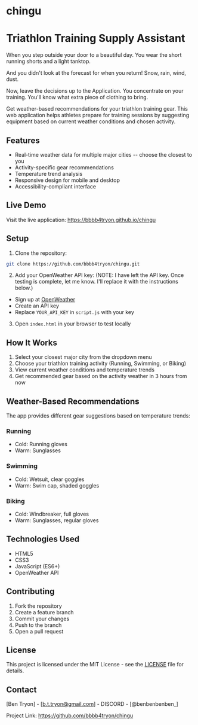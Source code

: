 # chingu
# Triathlon Training Supply Assistant

When you step outside your door to a beautiful day. You wear the short running shorts and a light tanktop.

And you didn't look at the forecast for when you return! Snow, rain, wind, dust. 

Now, leave the decisions up to the Application. You concentrate on your training. You'll know what extra piece of clothing to bring.

Get weather-based recommendations for your triathlon training gear. This web application helps athletes prepare for training sessions by suggesting equipment based on current weather conditions and chosen activity.

## Features

- Real-time weather data for multiple major cities -- choose the closest to you
- Activity-specific gear recommendations
- Temperature trend analysis
- Responsive design for mobile and desktop
- Accessibility-compliant interface

## Live Demo

Visit the live application: https://bbbb4tryon.github.io/chingu

## Setup

1. Clone the repository:
```bash
git clone https://github.com/bbbb4tryon/chingu.git
```

2. Add your OpenWeather API key:
   (NOTE: I have left the API key. Once testing is complete, let me know. I'll replace it with the instructions below.)
- Sign up at [OpenWeather](https://openweathermap.org/api)
- Create an API key
- Replace `YOUR_API_KEY` in `script.js` with your key

3. Open `index.html` in your browser to test locally

## How It Works

1. Select your closest major city from the dropdown menu
2. Choose your triathlon training activity (Running, Swimming, or Biking)
3. View current weather conditions and temperature trends
4. Get recommended gear based on the activity weather in 3 hours from now

## Weather-Based Recommendations

The app provides different gear suggestions based on temperature trends:

### Running
- Cold: Running gloves
- Warm: Sunglasses

### Swimming
- Cold: Wetsuit, clear goggles
- Warm: Swim cap, shaded goggles

### Biking
- Cold: Windbreaker, full gloves
- Warm: Sunglasses, regular gloves

## Technologies Used

- HTML5
- CSS3
- JavaScript (ES6+)
- OpenWeather API

## Contributing

1. Fork the repository
2. Create a feature branch
3. Commit your changes
4. Push to the branch
5. Open a pull request

## License

This project is licensed under the MIT License - see the [LICENSE](LICENSE) file for details.

## Contact

[Ben Tryon] - [b.t.tryon@gmail.com] - DISCORD - [@benbenbenben_]

Project Link: https://github.com/bbbb4tryon/chingu
